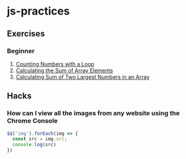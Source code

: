 # js-practices

## Exercises

### Beginner

1. [Counting Numbers with a Loop](https://github.com/Pilag6/js-practices/blob/main/js/iterarNums.js)
1. [Calculating the Sum of Array Elements](https://github.com/Pilag6/js-practices/blob/main/js/sumTotalArray.js)
1. [Calculating Sum of Two Largest Numbers in an Array](https://github.com/Pilag6/js-practices/blob/main/js/sumNumsMax.js)



## Hacks

### How can I view all the images from any website using the Chrome Console

```Javascript
$$('img').forEach(img => {
  const src = img.src;
  console.log(src)
})
```

